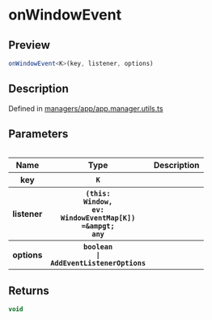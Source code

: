 
      
# onWindowEvent

<div class="api-docs__section" data-reactroot="">

## Preview

</div><div class="api-docs__preview fn" data-reactroot="">

```ts
onWindowEvent<K>(key, listener, options)
```

</div><div class="api-docs__section" data-reactroot="">

## Description

</div><div class="api-docs__description" data-reactroot=""><span class="api-docs__do-not-parse">



</span></div><div class="api-docs__definition" data-reactroot="">

Defined in [managers/app/app.manager.utils.ts](https://github.com/BetterTyped/hyper-fetch/blob/089b54eb/packages/core/src/managers/app/app.manager.utils.ts#L16)

</div><div class="api-docs__section" data-reactroot="">

## Parameters

</div><div class="api-docs__parameters" data-reactroot=""><table>

<table><thead><tr><th>Name</th><th>Type</th><th>Description</th></tr></thead><tbody><tr><th>key</th><th><code><span class="api-type__type ">K</span></code></th><th><div class="api-docs__description"><span class="api-docs__do-not-parse">



</span></div></th></tr><tr><th>listener</th><th><code><span class="api-docs__signature-symbol">(</span><span>this<span class="api-docs__signature-symbol">: </span><span class="api-type__type ">Window</span></span><span class="api-docs__signature-symbol">, </span><span>ev<span class="api-docs__signature-symbol">: </span><span class="api-type__type ">WindowEventMap</span><span class="api-type__symbol">[</span><span class="api-type__type ">K</span><span class="api-type__symbol">]</span></span><span class="api-docs__signature-symbol">)</span><span class="api-docs__signature-symbol"> =&ampgt; </span><span class="api-type__type">any</span></code></th><th><div class="api-docs__description"><span class="api-docs__do-not-parse">



</span></div></th></tr><tr><th>options</th><th><code><span class="api-type__type">boolean</span><span class="api-type__symbol"> | </span><span class="api-type__type ">AddEventListenerOptions</span></code></th><th><div class="api-docs__description"><span class="api-docs__do-not-parse">



</span></div></th></tr></tbody></table>

</table></div><div class="api-docs__section" data-reactroot="">

## Returns

</div><div class="api-docs__returns" data-reactroot="">

```ts
void
```

</div>